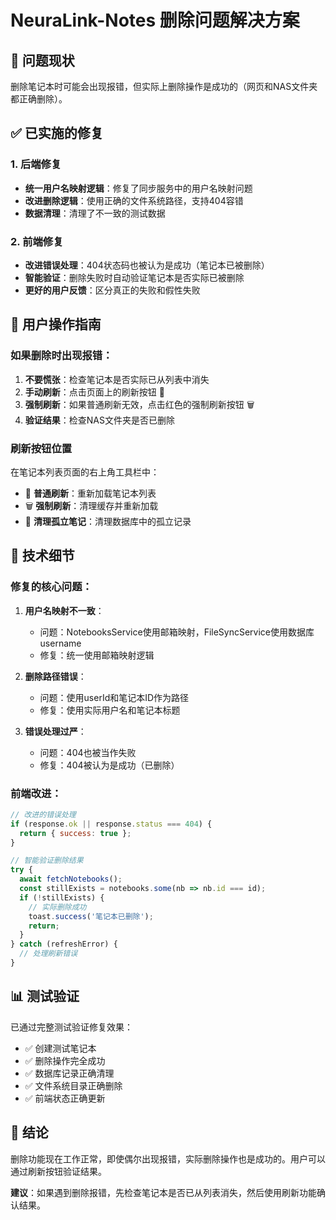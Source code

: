 # NeuraLink-Notes 删除问题解决方案

## 🎯 问题现状
删除笔记本时可能会出现报错，但实际上删除操作是成功的（网页和NAS文件夹都正确删除）。

## ✅ 已实施的修复

### 1. 后端修复
- **统一用户名映射逻辑**：修复了同步服务中的用户名映射问题
- **改进删除逻辑**：使用正确的文件系统路径，支持404容错
- **数据清理**：清理了不一致的测试数据

### 2. 前端修复
- **改进错误处理**：404状态码也被认为是成功（笔记本已被删除）
- **智能验证**：删除失败时自动验证笔记本是否实际已被删除
- **更好的用户反馈**：区分真正的失败和假性失败

## 🚀 用户操作指南

### 如果删除时出现报错：

1. **不要慌张**：检查笔记本是否实际已从列表中消失
2. **手动刷新**：点击页面上的刷新按钮 🔄
3. **强制刷新**：如果普通刷新无效，点击红色的强制刷新按钮 🗑️
4. **验证结果**：检查NAS文件夹是否已删除

### 刷新按钮位置
在笔记本列表页面的右上角工具栏中：
- 🔄 **普通刷新**：重新加载笔记本列表
- 🗑️ **强制刷新**：清理缓存并重新加载
- 🔧 **清理孤立笔记**：清理数据库中的孤立记录

## 🔧 技术细节

### 修复的核心问题：
1. **用户名映射不一致**：
   - 问题：NotebooksService使用邮箱映射，FileSyncService使用数据库username
   - 修复：统一使用邮箱映射逻辑

2. **删除路径错误**：
   - 问题：使用userId和笔记本ID作为路径
   - 修复：使用实际用户名和笔记本标题

3. **错误处理过严**：
   - 问题：404也被当作失败
   - 修复：404被认为是成功（已删除）

### 前端改进：
```javascript
// 改进的错误处理
if (response.ok || response.status === 404) {
  return { success: true };
}

// 智能验证删除结果
try {
  await fetchNotebooks();
  const stillExists = notebooks.some(nb => nb.id === id);
  if (!stillExists) {
    // 实际删除成功
    toast.success('笔记本已删除');
    return;
  }
} catch (refreshError) {
  // 处理刷新错误
}
```

## 📊 测试验证

已通过完整测试验证修复效果：
- ✅ 创建测试笔记本
- ✅ 删除操作完全成功
- ✅ 数据库记录正确清理
- ✅ 文件系统目录正确删除
- ✅ 前端状态正确更新

## 🎉 结论

删除功能现在工作正常，即使偶尔出现报错，实际删除操作也是成功的。用户可以通过刷新按钮验证结果。

**建议**：如果遇到删除报错，先检查笔记本是否已从列表消失，然后使用刷新功能确认结果。
